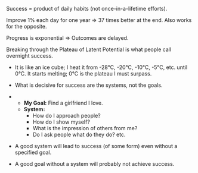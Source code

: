 
Success = product of daily habits (not once-in-a-lifetime efforts).

Improve 1% each day for one year  $\Rightarrow$  37 times better at the end. Also works for the opposite. 

Progress is exponential  $\Rightarrow$ Outcomes are delayed.

Breaking through the Plateau of Latent Potential is what people call overnight success.
  - It is like an ice cube; I heat it from -28°C, -20°C, -10°C, -5°C, etc. until 0°C. It starts melting; 0°C is the plateau I must surpass.

- What is decisive for success are the systems, not the goals.
- 
  - **My Goal:** Find a girlfriend I love.
  - **System:** 
    - How do I approach people?
    - How do I show myself?
    - What is the impression of others from me?
    - Do I ask people what do they do? etc.

- A good system will lead to success (of some form) even without a specified goal.
- A good goal without a system will probably not achieve success.

